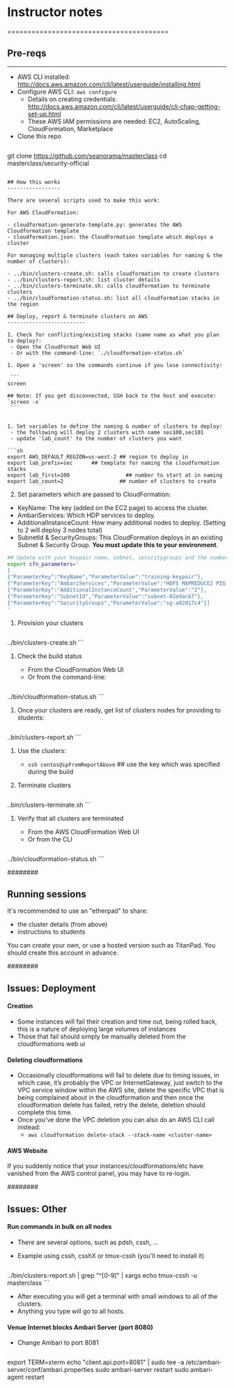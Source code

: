 # Instructor notes
========================================

## Pre-reqs
-----------

- AWS CLI installed: http://docs.aws.amazon.com/cli/latest/userguide/installing.html
- Configure AWS CLI: `aws configure`
  - Details on creating credentials: http://docs.aws.amazon.com/cli/latest/userguide/cli-chap-getting-set-up.html
  - These AWS IAM permissions are needed: EC2, AutoScaling, CloudFormation, Marketplace
- Clone this repo
   ```
git clone https://github.com/seanorama/masterclass
cd masterclass/security-official
   ```

## How this works
-----------------

There are several scripts used to make this work:

For AWS CloudFormation:

- cloudformation-generate-template.py: generates the AWS Cloudformation template
- cloudformation.json: the CloudFormation template which deploys a cluster

For managing multiple clusters (each takes variables for naming & the number of clusters):

- ../bin/clusters-create.sh: calls cloudformation to create clusters
- ../bin/clusters-report.sh: list cluster details
- ../bin/clusters-terminate.sh: calls cloudformation to terminate clusters
- ../bin/cloudformation-status.sh: list all cloudformation stacks in the region

## Deploy, report & terminate clusters on AWS
-------------------------

1. Check for conflicting/existing stacks (same name as what you plan to deploy):
    - Open the CloudFormat Web UI
    - Or with the command-line: `./cloudformation-status.sh`

1. Open a 'screen' so the commands continue if you lose connectivity:

    ```
screen

## Note: If you get disconnected, SSH back to the host and execute: `screen -x`
    ```


1. Set variables to define the naming & number of clusters to deploy:
    - the following will deploy 2 clusters with name sec100,sec101
    - update 'lab_count' to the number of clusters you want

   ```sh
export AWS_DEFAULT_REGION=us-west-2 ## region to deploy in
export lab_prefix=sec      ## template for naming the cloudformation stacks
export lab_first=100                  ## number to start at in naming
export lab_count=2                  ## number of clusters to create
   ```

2. Set parameters which are passed to CloudFormation:
  - KeyName: The key (added on the EC2 page) to access the cluster.
  - AmbariServices: Which HDP services to deploy.
  - AdditionalInstanceCount: How many additional nodes to deploy. (Setting to 2 will deploy 3 nodes total)
  - SubnetId & SecurityGroups: This CloudFormation deploys in an existing Subnet & Security Group. **You must update this to your environment**.

   ```sh
## Update with your keypair name, subnet, securitygroups and the number of instances you want
export cfn_parameters='
[
  {"ParameterKey":"KeyName","ParameterValue":"training-keypair"},
  {"ParameterKey":"AmbariServices","ParameterValue":"HDFS MAPREDUCE2 PIG YARN HIVE ZOOKEEPER"},
  {"ParameterKey":"AdditionalInstanceCount","ParameterValue":"2"},
  {"ParameterKey":"SubnetId","ParameterValue":"subnet-02edac67"},
  {"ParameterKey":"SecurityGroups","ParameterValue":"sg-a02d17c4"}]
'
   ```

1. Provision your clusters

    ```
../bin/clusters-create.sh
    ```

1. Check the build status
    - From the CloudFormation Web UI
    - Or from the command-line:

    ```
../bin/cloudformation-status.sh
    ```

1. Once your clusters are ready, get list of clusters nodes for providing to students:

    ```
..bin/clusters-report.sh
    ```

1. Use the clusters:
   - `ssh centos@ipFromReportAbove` ## use the key which was specified during the build

1. Terminate clusters

    ```
..bin/clusters-terminate.sh
    ```

1. Verify that all clusters are terminated
    - From the AWS CloudFormation Web UI
    - Or from the CLI

    ```
../bin/cloudformation-status.sh
    ```

########

## Running sessions

It's recommended to use an "etherpad" to share:

- the cluster details (from above)
- instructions to students

You can create your own, or use a hosted version such as TitanPad. You should create this account in advance.

########

## Issues: Deployment

#### Creation

- Some instances will fail their creation and time out, being rolled back, this is a nature of deploying large volumes of instances
- Those that fail should simply be manually deleted from the cloudformations web ui

#### Deleting cloudformations

- Occasionally cloudformations will fail to delete due to timing issues, in which case, it’s probably the VPC or InternetGateway, just switch to the VPC service window within the AWS site, delete the specific VPC that is being complained about in the cloudformation and then once the cloudformation delete has failed, retry the delete, deletion should complete this time.
- Once you’ve done the VPC deletion you can also do an AWS CLI call instead:
    - `aws cloudformation delete-stack --stack-name <cluster-name>`

#### AWS Website

If you suddenly notice that your instances/cloudformations/etc have vanished from the AWS control panel, you may have to re-login.



########

## Issues: Other

#### Run commands in bulk on all nodes

* There are several options, such as pdsh, cssh, ...

* Example using cssh, csshX or tmux-cssh (you'll need to install it)

    ```
../bin/clusters-report.sh | grep "^[0-9]" | xargs echo tmux-cssh -u masterclass
    ```

* After executing you will get a terminal with small windows to all of the clusters.
* Anything you type will go to all hosts.

#### Venue Internet blocks Ambari Server (port 8080)

* Change Ambari to port 8081

  ```
export TERM=xterm
echo "client.api.port=8081" | sudo tee -a /etc/ambari-server/conf/ambari.properties
sudo ambari-server restart
sudo ambari-agent restart
  ```

